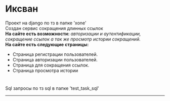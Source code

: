 # Иксван
Проект на django по тз в папке 'xone'<br>
 Создан сервис сокращения длинных ссылок<br>
 **На сайте есть возможности:** *авторизации и аутентификации, сокращение ссылок а так же просмотр истории сокращений.*<br>
**На сайте есть следующие страницы:**
 * Страница регистрации пользователей.
 * Страница авторизации пользователей.
 * Страница для сокращения ссылок.
 * Страница просмотра истории<br>
 #
Sql запросы по тз sql в папке 'test_task_sql'
<hr>


